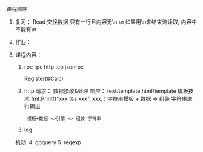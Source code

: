 课程顺序


1. 复习：
    Read
        交换数据 只有一行且内容无\n \n
        如果用\n来结束流读取, 内容中不能有\n
2. 作业：
3. 课程内容：
    1. rpc
        rpc
            http
            tcp
        jsonrpc

        Register(&Calc)

    2. http
        请求：
            数据接收&处理
        响应：
            text/template
            html/template
            模板技术
            fmt.Printf("xxx %s xxx", xxx, )
            字符串模板 + 数据 => 组装 字符串进行输出

            模板+数据 =>引擎 => 组装 字符串

    3. log

    机动:
    4. goquery
    5. regexp


